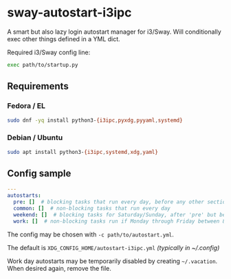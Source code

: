 # sway-autostart-i3ipc

A smart but also lazy login autostart manager for i3/Sway.
Will conditionally exec other things defined in a YML dict.

Required i3/Sway config line:

```bash
exec path/to/startup.py
```

## Requirements

### Fedora / EL

```bash
sudo dnf -yq install python3-{i3ipc,pyxdg,pyyaml,systemd}
```

### Debian / Ubuntu

```bash
sudo apt install python3-{i3ipc,systemd,xdg,yaml}
```

## Config sample

```yaml
---
autostarts:
  pre: []  # blocking tasks that run every day, before any other section. intended for backups/updates
  common: []  # non-blocking tasks that run every day
  weekend: []  # blocking tasks for Saturday/Sunday, after 'pre' but before 'common'
  work: []  # non-blocking tasks run if Monday through Friday between 8AM - 4PM
```

The config may be chosen with `-c path/to/autostart.yml`.

The default is `XDG_CONFIG_HOME/autostart-i3ipc.yml` _(typically in ~/.config)_

Work day autostarts may be temporarily disabled by creating `~/.vacation`.
When desired again, remove the file.
